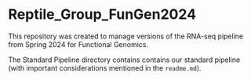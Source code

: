 # Reptile_Group_FunGen2024
This repository was created to manage versions of the RNA-seq pipeline from Spring 2024 for Functional Genomics.

The Standard Pipeline directory contains contains our standard pipeline (with important considerations mentioned in the `readme.md`).

